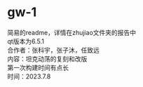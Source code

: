 # gw-1
简易的readme，详情在zhujiao文件夹的报告中  
qt版本为6.5.1  
合作者：张科宇，张子沐，任致远  
内容：坦克动荡的复刻和改版  
第一次构建时间有点长  
时间：2023.7.8  
